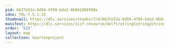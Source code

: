 ```yaml
---
pid: 6b37e52a-6d56-4709-bda2-0b841060f68a
idno: TRL-7.5.1.15
thumbnail: https://dlc.services/thumbs/7/4/6b37e52a-6d56-4709-bda2-0b841060f68a/full/400,339/0/default.jpg
manifest: https://dlc.services/iiif-resource/delft/string1string2string3/kaartenproject-2007/TRL-7.5.1.15
order: '523'
layout: map
collection: kaartenproject
---
```

